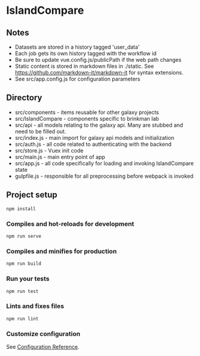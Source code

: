 # IslandCompare

## Notes
- Datasets are stored in a history tagged 'user_data'
- Each job gets its own history tagged with the workflow id
- Be sure to update vue.config.js/publicPath if the web path changes
- Static content is stored in markdown files in ./static. See https://github.com/markdown-it/markdown-it for syntax extensions.
- See src/app.config.js for configuration parameters

## Directory
- src/components - items reusable for other galaxy projects
- src/IslandCompare - components specific to brinkman lab
- src/api - all models relating to the galaxy api. Many are stubbed and need to be filled out.
- src/index.js - main import for galaxy api models and initialization
- src/auth.js - all code related to authenticating with the backend
- src/store.js - Vuex init code 
- src/main.js - main entry point of app
- src/app.js - all code specifically for loading and invoking IslandCompare state 
- gulpfile.js - responsible for all preprocessing before webpack is invoked


## Project setup
```
npm install
```

### Compiles and hot-reloads for development
```
npm run serve
```

### Compiles and minifies for production
```
npm run build
```

### Run your tests
```
npm run test
```

### Lints and fixes files
```
npm run lint
```

### Customize configuration
See [Configuration Reference](https://cli.vuejs.org/config/).
